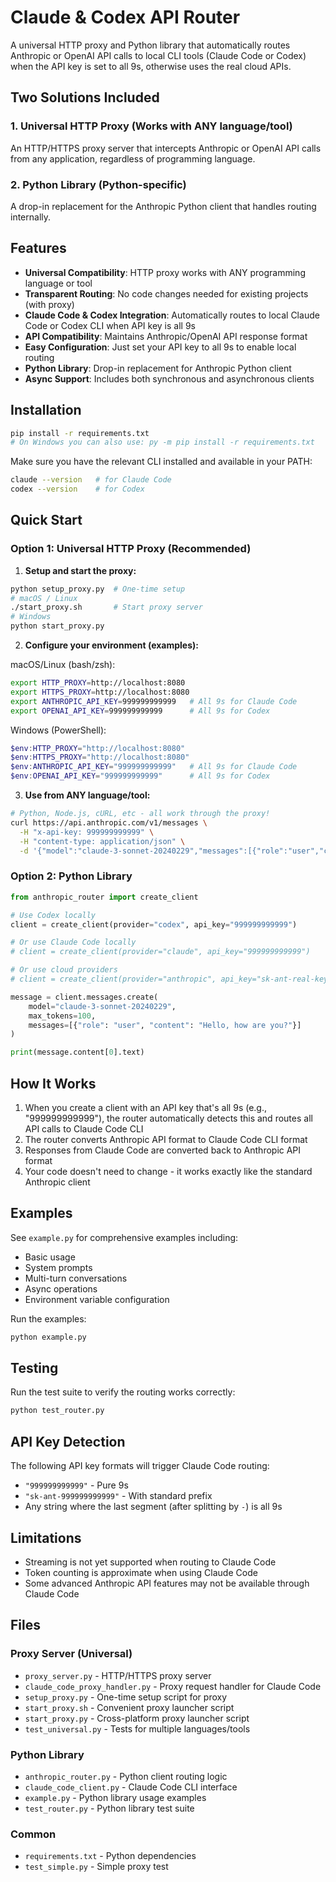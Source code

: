 # Claude & Codex API Router

A universal HTTP proxy and Python library that automatically routes Anthropic or OpenAI API calls to local CLI tools (Claude Code or Codex) when the API key is set to all 9s, otherwise uses the real cloud APIs.

## Two Solutions Included

### 1. Universal HTTP Proxy (Works with ANY language/tool)
An HTTP/HTTPS proxy server that intercepts Anthropic or OpenAI API calls from any application, regardless of programming language.

### 2. Python Library (Python-specific)
A drop-in replacement for the Anthropic Python client that handles routing internally.

## Features

- **Universal Compatibility**: HTTP proxy works with ANY programming language or tool
- **Transparent Routing**: No code changes needed for existing projects (with proxy)
- **Claude Code & Codex Integration**: Automatically routes to local Claude Code or Codex CLI when API key is all 9s
- **API Compatibility**: Maintains Anthropic/OpenAI API response format
- **Easy Configuration**: Just set your API key to all 9s to enable local routing
- **Python Library**: Drop-in replacement for Anthropic Python client
- **Async Support**: Includes both synchronous and asynchronous clients

## Installation

```bash
pip install -r requirements.txt
# On Windows you can also use: py -m pip install -r requirements.txt
```

Make sure you have the relevant CLI installed and available in your PATH:
```bash
claude --version   # for Claude Code
codex --version    # for Codex
```

## Quick Start

### Option 1: Universal HTTP Proxy (Recommended)

1. **Setup and start the proxy:**
```bash
python setup_proxy.py  # One-time setup
# macOS / Linux
./start_proxy.sh       # Start proxy server
# Windows
python start_proxy.py
```

2. **Configure your environment (examples):**

macOS/Linux (bash/zsh):
```bash
export HTTP_PROXY=http://localhost:8080
export HTTPS_PROXY=http://localhost:8080
export ANTHROPIC_API_KEY=999999999999   # All 9s for Claude Code
export OPENAI_API_KEY=999999999999      # All 9s for Codex
```

Windows (PowerShell):
```powershell
$env:HTTP_PROXY="http://localhost:8080"
$env:HTTPS_PROXY="http://localhost:8080"
$env:ANTHROPIC_API_KEY="999999999999"   # All 9s for Claude Code
$env:OPENAI_API_KEY="999999999999"      # All 9s for Codex
```

3. **Use from ANY language/tool:**
```bash
# Python, Node.js, cURL, etc - all work through the proxy!
curl https://api.anthropic.com/v1/messages \
  -H "x-api-key: 999999999999" \
  -H "content-type: application/json" \
  -d '{"model":"claude-3-sonnet-20240229","messages":[{"role":"user","content":"Hello"}],"max_tokens":50}'
```

### Option 2: Python Library

```python
from anthropic_router import create_client

# Use Codex locally
client = create_client(provider="codex", api_key="999999999999")

# Or use Claude Code locally
# client = create_client(provider="claude", api_key="999999999999")

# Or use cloud providers
# client = create_client(provider="anthropic", api_key="sk-ant-real-key")

message = client.messages.create(
    model="claude-3-sonnet-20240229",
    max_tokens=100,
    messages=[{"role": "user", "content": "Hello, how are you?"}]
)

print(message.content[0].text)
```

## How It Works

1. When you create a client with an API key that's all 9s (e.g., "999999999999"), the router automatically detects this and routes all API calls to Claude Code CLI
2. The router converts Anthropic API format to Claude Code CLI format
3. Responses from Claude Code are converted back to Anthropic API format
4. Your code doesn't need to change - it works exactly like the standard Anthropic client

## Examples

See `example.py` for comprehensive examples including:
- Basic usage
- System prompts
- Multi-turn conversations
- Async operations
- Environment variable configuration

Run the examples:
```bash
python example.py
```

## Testing

Run the test suite to verify the routing works correctly:
```bash
python test_router.py
```

## API Key Detection

The following API key formats will trigger Claude Code routing:
- `"999999999999"` - Pure 9s
- `"sk-ant-999999999999"` - With standard prefix
- Any string where the last segment (after splitting by `-`) is all 9s

## Limitations

- Streaming is not yet supported when routing to Claude Code
- Token counting is approximate when using Claude Code
- Some advanced Anthropic API features may not be available through Claude Code

## Files

### Proxy Server (Universal)
- `proxy_server.py` - HTTP/HTTPS proxy server
- `claude_code_proxy_handler.py` - Proxy request handler for Claude Code
- `setup_proxy.py` - One-time setup script for proxy
- `start_proxy.sh` - Convenient proxy launcher script
- `start_proxy.py` - Cross-platform proxy launcher script
- `test_universal.py` - Tests for multiple languages/tools

### Python Library
- `anthropic_router.py` - Python client routing logic
- `claude_code_client.py` - Claude Code CLI interface
- `example.py` - Python library usage examples
- `test_router.py` - Python library test suite

### Common
- `requirements.txt` - Python dependencies
- `test_simple.py` - Simple proxy test
